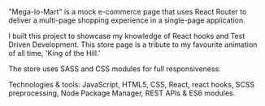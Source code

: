 "Mega-lo-Mart" is a mock e-commerce page that uses React Router to deliver a multi-page shopping experience in a single-page application.

I built this project to showcase my knowledge of React hooks and Test Driven Development. This store page is a tribute to my favourite animation of all time, 'King of the Hill.'

The store uses SASS and CSS modules for full responsiveness.

Technologies & tools: JavaScript, HTML5, CSS, React, react hooks, SCSS preprocessing, Node Package Manager, REST APIs & ES6 modules.
